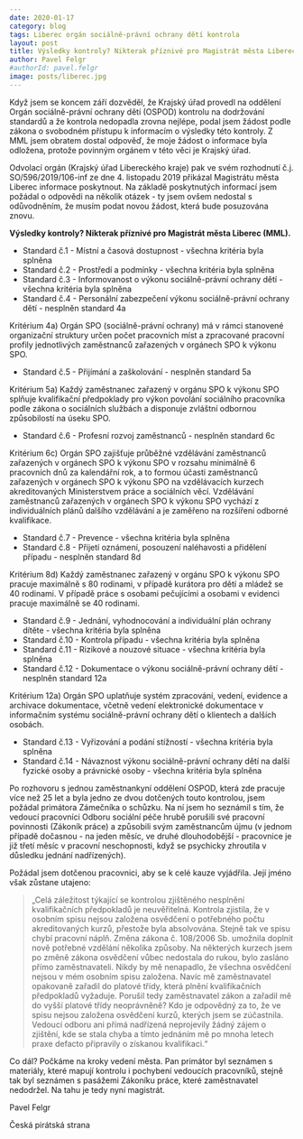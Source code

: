 ```yaml
---
date: 2020-01-17
category: blog
tags: Liberec orgán sociálně-právní ochrany dětí kontrola
layout: post
title: Výsledky kontroly? Nikterak příznivé pro Magistrát města Liberec
author: Pavel Felgr
#authorId: pavel.felgr
image: posts/liberec.jpg
---
```


Když jsem se koncem září dozvěděl, že Krajský úřad provedl na oddělení Orgán sociálně-právní ochrany dětí (OSPOD) kontrolu na dodržování standardů a že kontrola nedopadla zrovna nejlépe, podal jsem žádost podle zákona o svobodném přístupu k informacím o výsledky této kontroly. Z MML jsem obratem dostal odpověď, že moje žádost o informace byla odložena, protože povinným orgánem v této věci je Krajský úřad.

Odvolací orgán (Krajský úřad Libereckého kraje) pak ve svém rozhodnutí č.j. SO/596/2019/106-inf ze dne 4. listopadu 2019 přikázal Magistrátu města Liberec informace poskytnout. Na základě poskytnutých informací jsem požádal o odpovědi na několik otázek - ty jsem ovšem nedostal s odůvodněním, že musím podat novou žádost, která bude posuzována znovu.

**Výsledky kontroly? Nikterak příznivé pro Magistrát města Liberec (MML).**

* Standard č.1 - Místní a časová dostupnost - všechna kritéria byla splněna
* Standard č.2 - Prostředí a podmínky - všechna kritéria byla splněna
* Standard č.3 - Informovanost o výkonu sociálně-právní ochrany dětí - všechna kritéria byla splněna
* Standard č.4 - Personální zabezpečení výkonu sociálně-právní ochrany dětí - nesplněn standard 4a

Kritérium 4a) Orgán SPO (sociálně-právní ochrany) má v rámci stanovené organizační struktury určen počet pracovních míst a zpracované pracovní profily jednotlivých zaměstnanců zařazených v orgánech SPO k výkonu SPO.
* Standard č.5 - Přijímání a zaškolování - nesplněn standard 5a

Kritérium 5a) Každý zaměstnanec zařazený v orgánu SPO k výkonu SPO splňuje kvalifikační předpoklady pro výkon povolání sociálního pracovníka podle zákona o sociálních službách a disponuje zvláštní odbornou způsobilostí na úseku SPO.
* Standard č.6 - Profesní rozvoj zaměstnanců - nesplněn standard 6c

Kritérium 6c) Orgán SPO zajišťuje průběžné vzdělávání zaměstnanců zařazených v orgánech SPO k výkonu SPO v rozsahu minimálně 6 pracovních dnů za kalendářní rok, a to formou účasti zaměstnanců zařazených v orgánech SPO k výkonu SPO na vzdělávacích kurzech akreditovaných Ministerstvem práce a sociálních věcí. Vzdělávání zaměstnanců zařazených v orgánech SPO k výkonu SPO vychází z individuálních plánů dalšího vzdělávání a je zaměřeno na rozšíření odborné kvalifikace.
* Standard č.7 - Prevence - všechna kritéria byla splněna
* Standard č.8 - Přijetí oznámení, posouzení naléhavosti a přidělení případu - nesplněn standard 8d

Kritérium 8d) Každý zaměstnanec zařazený v orgánu SPO k výkonu SPO pracuje maximálně s 80 rodinami, v případě kurátora pro dětí a mládež se 40 rodinami. V případě práce s osobami pečujícími a osobami v evidenci pracuje maximálně se 40 rodinami.
* Standard č.9 - Jednání, vyhodnocování a individuální plán ochrany dítěte - všechna kritéria byla splněna
* Standard č.10 - Kontrola případu - všechna kritéria byla splněna
* Standard č.11 - Rizikové a nouzové situace - všechna kritéria byla splněna
* Standard č.12 - Dokumentace o výkonu sociálně-právní ochrany dětí - nesplněn standard 12a

Kritérium 12a) Orgán SPO uplatňuje systém zpracování, vedení, evidence a archivace dokumentace, včetně vedení elektronické dokumentace v informačním systému sociálně-právní ochrany dětí o klientech a dalších osobách.
* Standard č.13 - Vyřizování a podání stížností - všechna kritéria byla splněna
* Standard č.14 - Návaznost výkonu sociálně-právní ochrany dětí na další fyzické osoby a právnické osoby - všechna kritéria byla splněna

Po rozhovoru s jednou zaměstnankyní oddělení OSPOD, která zde pracuje více než 25 let a byla jedno ze dvou dotčených touto kontrolou, jsem požádal primátora Zámečníka o schůzku. Na ní jsem ho seznámil s tím, že vedoucí pracovníci Odboru sociální péče hrubě porušili své pracovní povinnosti (Zákoník práce) a způsobili svým zaměstnancům újmu (v jednom případě dočasnou - na jeden měsíc, ve druhé dlouhodobější - pracovnice je již třetí měsíc v pracovní neschopnosti, když se psychicky zhroutila v důsledku jednání nadřízených).

Požádal jsem dotčenou pracovnici, aby se k celé kauze vyjádřila. Její jméno však zůstane utajeno:

> „Celá záležitost týkající se kontrolou zjištěného nesplnění kvalifikačních předpokladů je neuvěřitelná. Kontrola zjistila, že v osobním spisu nejsou založena osvědčení o potřebného počtu akreditovaných kurzů, přestože byla absolvována. Stejně tak ve spisu chybí pracovní náplň. Změna zákona č. 108/2006 Sb. umožnila doplnit nově potřebné vzdělání několika způsoby. Na některých kurzech jsem po změně zákona osvědčení vůbec nedostala do rukou, bylo zasláno přímo zaměstnavateli. Nikdy by mě nenapadlo, že všechna osvědčení nejsou v mém osobním spisu založena. Navíc mě zaměstnavatel opakovaně zařadil do platové třídy, která plnění kvalifikačních předpokladů vyžaduje. Porušil tedy zaměstnavatel zákon a zařadil mě do vyšší platové třídy neoprávněně? Kdo je odpovědný za to, že ve spisu nejsou založena osvědčení kurzů, kterých jsem se zúčastnila. Vedoucí odboru ani přímá nadřízená neprojevily žádný zájem o zjištění, kde se stala chyba a tímto jednáním mě po mnoha letech praxe defacto připravily o získanou kvalifikaci.“

Co dál? Počkáme na kroky vedení města. Pan primátor byl seznámen s materiály, které mapují kontrolu i pochybení vedoucích pracovníků, stejně tak byl seznámen s pasážemi Zákoníku práce, které zaměstnavatel nedodržel. Na tahu je tedy nyní magistrát.

Pavel Felgr

Česká pirátská strana

